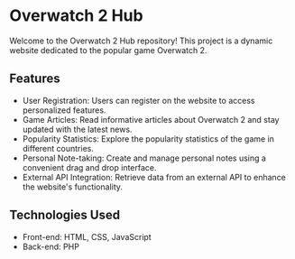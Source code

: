# Overwatch 2 Hub

Welcome to the Overwatch 2 Hub repository! This project is a dynamic website dedicated to the popular game Overwatch 2. 

## Features

- User Registration: Users can register on the website to access personalized features.
- Game Articles: Read informative articles about Overwatch 2 and stay updated with the latest news.
- Popularity Statistics: Explore the popularity statistics of the game in different countries.
- Personal Note-taking: Create and manage personal notes using a convenient drag and drop interface.
- External API Integration: Retrieve data from an external API to enhance the website's functionality.

## Technologies Used

- Front-end: HTML, CSS, JavaScript
- Back-end: PHP
